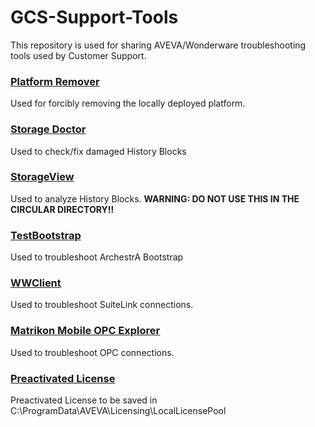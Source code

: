 # GCS-Support-Tools

This repository is used for sharing AVEVA/Wonderware troubleshooting tools used by Customer Support.

### <b>[Platform Remover](Platform%20Remover.zip)</b>
Used for forcibly removing the locally deployed platform.

### <b>[Storage Doctor](Storage%20Doctor.zip)</b>
Used to check/fix damaged History Blocks

### <b>[StorageView](StorageView.zip)</b>
Used to analyze History Blocks. <b>WARNING: DO NOT USE THIS IN THE CIRCULAR DIRECTORY!!</b>

### <b>[TestBootstrap](TestBootstrap.zip)</b>
Used to troubleshoot ArchestrA Bootstrap

### <b>[WWClient](WWClient.zip)</b>
Used to troubleshoot SuiteLink connections.

### <b>[Matrikon Mobile OPC Explorer](MobileOPCExplorer.exe)</b>
Used to troubleshoot OPC connections.

### <b>[Preactivated License](PreactivatedLicense.loc)</b>
Preactivated License to be saved in C:\ProgramData\AVEVA\Licensing\LocalLicensePool


